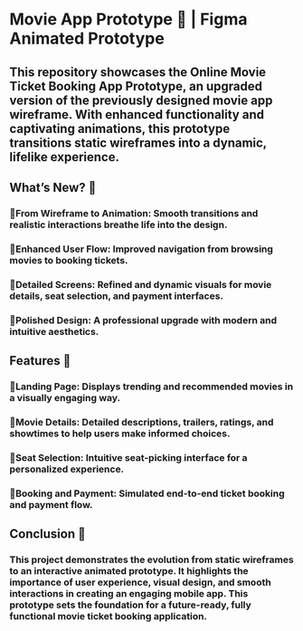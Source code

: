 # Movie App Prototype 🎥 | Figma Animated Prototype
## This repository showcases the Online Movie Ticket Booking App Prototype, an upgraded version of the previously designed movie app wireframe. With enhanced functionality and captivating animations, this prototype transitions static wireframes into a dynamic, lifelike experience.

## What’s New? 🚀
### 🔸From Wireframe to Animation: Smooth transitions and realistic interactions breathe life into the design.
### 🔸Enhanced User Flow: Improved navigation from browsing movies to booking tickets.
### 🔸Detailed Screens: Refined and dynamic visuals for movie details, seat selection, and payment interfaces.
### 🔸Polished Design: A professional upgrade with modern and intuitive aesthetics.

## Features 🌟
### 🔹Landing Page: Displays trending and recommended movies in a visually engaging way.
### 🔹Movie Details: Detailed descriptions, trailers, ratings, and showtimes to help users make informed choices.
### 🔹Seat Selection: Intuitive seat-picking interface for a personalized experience.
### 🔹Booking and Payment: Simulated end-to-end ticket booking and payment flow.

## Conclusion 🔎
### This project demonstrates the evolution from static wireframes to an interactive animated prototype. It highlights the importance of user experience, visual design, and smooth interactions in creating an engaging mobile app. This prototype sets the foundation for a future-ready, fully functional movie ticket booking application.
